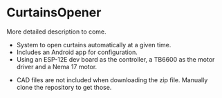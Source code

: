 # CurtainsOpener

More detailed description to come. 

- System to open curtains automatically at a given time. 
- Includes an Android app for configuration. 
- Using an ESP-12E dev board as the controller, a TB6600 as the motor driver and a Nema 17 motor.

* CAD files are not included when downloading the zip file. Manually clone the repository to get those.

